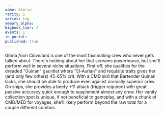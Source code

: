 ```yaml
---
name: Gloria
rarity: 5
series: tng
memory_alpha:
bigbook_tier: 7
events: 1
in_portal:
published: true
---
```


Gloria _from Cleveland_ is one of the most fascinating crew who never gets talked about. There's nothing about her that screams powerhouse, but she'll perform well in several niche situations. First off, she qualifies for the dreaded "Guinan" gauntlet where "El-Aurian" and requisite traits gives her (and only few others) 45-65% crit. With a CMD skill that Bartender Guinan lacks, she should be able to produce even against normally superior crew. On ships, she provides a beefy +11 attack (trigger required) with great passive accuracy quick enough to supplement almost any crew. Her vanity collection spot is unique, if not beneficial to gameplay, and with a chunk of CMD/MED for voyages, she'll likely perform beyond the raw total for a couple different combos.
